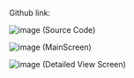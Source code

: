 Github link:

![image](https://github.com/user-attachments/assets/b3679137-2f75-4e70-b807-3aa9589317ea) (Source Code)

![image](https://github.com/user-attachments/assets/ede0cda4-8931-4b8b-b3e9-a6e564a9211e) (MainScreen)

![image](https://github.com/user-attachments/assets/01fda5b0-0550-41fc-9ce5-844e9fe815ef) (Detailed View Screen) 

